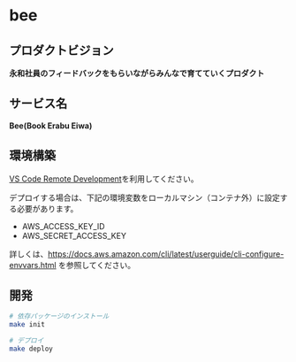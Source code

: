 # bee

## プロダクトビジョン

**永和社員のフィードバックをもらいながらみんなで育てていくプロダクト**

## サービス名

**Bee(Book Erabu Eiwa)**

## 環境構築

[VS Code Remote Development](https://code.visualstudio.com/docs/remote/remote-overview)を利用してください。

デプロイする場合は、下記の環境変数をローカルマシン（コンテナ外）に設定する必要があります。

- AWS_ACCESS_KEY_ID
- AWS_SECRET_ACCESS_KEY

詳しくは、https://docs.aws.amazon.com/cli/latest/userguide/cli-configure-envvars.html を参照してください。

## 開発

```bash
# 依存パッケージのインストール
make init

# デプロイ
make deploy
```

